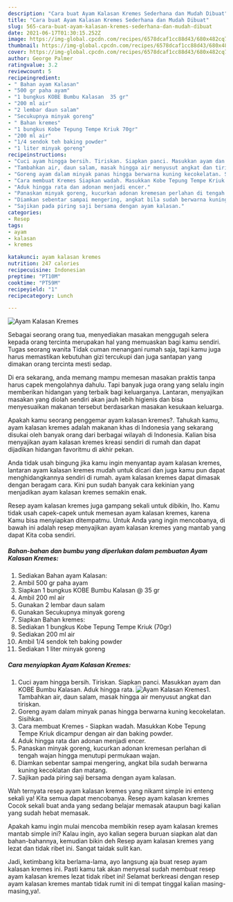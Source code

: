 ```yaml
---
description: "Cara buat Ayam Kalasan Kremes Sederhana dan Mudah Dibuat"
title: "Cara buat Ayam Kalasan Kremes Sederhana dan Mudah Dibuat"
slug: 565-cara-buat-ayam-kalasan-kremes-sederhana-dan-mudah-dibuat
date: 2021-06-17T01:30:15.252Z
image: https://img-global.cpcdn.com/recipes/6578dcaf1cc88d43/680x482cq70/ayam-kalasan-kremes-foto-resep-utama.jpg
thumbnail: https://img-global.cpcdn.com/recipes/6578dcaf1cc88d43/680x482cq70/ayam-kalasan-kremes-foto-resep-utama.jpg
cover: https://img-global.cpcdn.com/recipes/6578dcaf1cc88d43/680x482cq70/ayam-kalasan-kremes-foto-resep-utama.jpg
author: George Palmer
ratingvalue: 3.2
reviewcount: 5
recipeingredient:
- " Bahan ayam Kalasan"
- "500 gr paha ayam"
- "1 bungkus KOBE Bumbu Kalasan  35 gr"
- "200 ml air"
- "2 lembar daun salam"
- "Secukupnya minyak goreng"
- " Bahan kremes"
- "1 bungkus Kobe Tepung Tempe Kriuk 70gr"
- "200 ml air"
- "1/4 sendok teh baking powder"
- "1 liter minyak goreng"
recipeinstructions:
- "Cuci ayam hingga bersih. Tiriskan. Siapkan panci. Masukkan ayam dan KOBE Bumbu Kalasan. Aduk hingga rata."
- "Tambahkan air, daun salam, masak hingga air menyusut angkat dan tiriskan."
- "Goreng ayam dalam minyak panas hingga berwarna kuning kecokelatan. Sisihkan."
- "Cara membuat Kremes Siapkan wadah. Masukkan Kobe Tepung Tempe Kriuk dicampur dengan air dan baking powder."
- "Aduk hingga rata dan adonan menjadi encer."
- "Panaskan minyak goreng, kucurkan adonan kremesan perlahan di tengah wajan hingga menutupi permukaan wajan."
- "Diamkan sebentar sampai mengering, angkat bila sudah berwarna kuning kecoklatan dan matang."
- "Sajikan pada piring saji bersama dengan ayam kalasan."
categories:
- Resep
tags:
- ayam
- kalasan
- kremes

katakunci: ayam kalasan kremes 
nutrition: 247 calories
recipecuisine: Indonesian
preptime: "PT10M"
cooktime: "PT59M"
recipeyield: "1"
recipecategory: Lunch

---
```



![Ayam Kalasan Kremes](https://img-global.cpcdn.com/recipes/6578dcaf1cc88d43/680x482cq70/ayam-kalasan-kremes-foto-resep-utama.jpg)

Sebagai seorang orang tua, menyediakan masakan menggugah selera kepada orang tercinta merupakan hal yang memuaskan bagi kamu sendiri. Tugas seorang  wanita Tidak cuman menangani rumah saja, tapi kamu juga harus memastikan kebutuhan gizi tercukupi dan juga santapan yang dimakan orang tercinta mesti sedap.

Di era  sekarang, anda memang mampu memesan masakan praktis tanpa harus capek mengolahnya dahulu. Tapi banyak juga orang yang selalu ingin memberikan hidangan yang terbaik bagi keluarganya. Lantaran, menyajikan masakan yang diolah sendiri akan jauh lebih higienis dan bisa menyesuaikan makanan tersebut berdasarkan masakan kesukaan keluarga. 



Apakah kamu seorang penggemar ayam kalasan kremes?. Tahukah kamu, ayam kalasan kremes adalah makanan khas di Indonesia yang sekarang disukai oleh banyak orang dari berbagai wilayah di Indonesia. Kalian bisa menyajikan ayam kalasan kremes kreasi sendiri di rumah dan dapat dijadikan hidangan favoritmu di akhir pekan.

Anda tidak usah bingung jika kamu ingin menyantap ayam kalasan kremes, lantaran ayam kalasan kremes mudah untuk dicari dan juga kamu pun dapat menghidangkannya sendiri di rumah. ayam kalasan kremes dapat dimasak dengan beragam cara. Kini pun sudah banyak cara kekinian yang menjadikan ayam kalasan kremes semakin enak.

Resep ayam kalasan kremes juga gampang sekali untuk dibikin, lho. Kamu tidak usah capek-capek untuk memesan ayam kalasan kremes, karena Kamu bisa menyiapkan ditempatmu. Untuk Anda yang ingin mencobanya, di bawah ini adalah resep menyajikan ayam kalasan kremes yang mantab yang dapat Kita coba sendiri.

<!--inarticleads1-->

##### Bahan-bahan dan bumbu yang diperlukan dalam pembuatan Ayam Kalasan Kremes:

1. Sediakan  Bahan ayam Kalasan:
1. Ambil 500 gr paha ayam
1. Siapkan 1 bungkus KOBE Bumbu Kalasan @ 35 gr
1. Ambil 200 ml air
1. Gunakan 2 lembar daun salam
1. Gunakan Secukupnya minyak goreng
1. Siapkan  Bahan kremes:
1. Sediakan 1 bungkus Kobe Tepung Tempe Kriuk (70gr)
1. Sediakan 200 ml air
1. Ambil 1/4 sendok teh baking powder
1. Sediakan 1 liter minyak goreng




<!--inarticleads2-->

##### Cara menyiapkan Ayam Kalasan Kremes:

1. Cuci ayam hingga bersih. Tiriskan. Siapkan panci. Masukkan ayam dan KOBE Bumbu Kalasan. Aduk hingga rata.
<img src="https://img-global.cpcdn.com/steps/caa7960eeb594a5f/160x128cq70/ayam-kalasan-kremes-langkah-memasak-1-foto.jpg" alt="Ayam Kalasan Kremes">1. Tambahkan air, daun salam, masak hingga air menyusut angkat dan tiriskan.
1. Goreng ayam dalam minyak panas hingga berwarna kuning kecokelatan. Sisihkan.
1. Cara membuat Kremes - Siapkan wadah. Masukkan Kobe Tepung Tempe Kriuk dicampur dengan air dan baking powder.
1. Aduk hingga rata dan adonan menjadi encer.
1. Panaskan minyak goreng, kucurkan adonan kremesan perlahan di tengah wajan hingga menutupi permukaan wajan.
1. Diamkan sebentar sampai mengering, angkat bila sudah berwarna kuning kecoklatan dan matang.
1. Sajikan pada piring saji bersama dengan ayam kalasan.




Wah ternyata resep ayam kalasan kremes yang nikamt simple ini enteng sekali ya! Kita semua dapat mencobanya. Resep ayam kalasan kremes Cocok sekali buat anda yang sedang belajar memasak ataupun bagi kalian yang sudah hebat memasak.

Apakah kamu ingin mulai mencoba membikin resep ayam kalasan kremes mantab simple ini? Kalau ingin, ayo kalian segera buruan siapkan alat dan bahan-bahannya, kemudian bikin deh Resep ayam kalasan kremes yang lezat dan tidak ribet ini. Sangat taidak sulit kan. 

Jadi, ketimbang kita berlama-lama, ayo langsung aja buat resep ayam kalasan kremes ini. Pasti kamu tak akan menyesal sudah membuat resep ayam kalasan kremes lezat tidak ribet ini! Selamat berkreasi dengan resep ayam kalasan kremes mantab tidak rumit ini di tempat tinggal kalian masing-masing,ya!.


